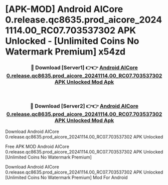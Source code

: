 # [APK-MOD] Android AICore 0.release.qc8635.prod_aicore_20241114.00_RC07.703537302 APK Unlocked - [Unlimited Coins No Watermark Premium] x54zd



<div align="center">
<h3>🔴 Download [Server1] 👉👉 <a href="https://momento.my/?title=Android_AICore_0.release.qc8635.prod_aicore_20241114.00_RC07.703537302_APK_Unlocked">Android AICore 0.release.qc8635.prod_aicore_20241114.00_RC07.703537302 APK Unlocked Mod Apk</a></h3><br>

<h3>🔴 Download [Server2] 👉👉 <a href="https://momento.my/?title=Android_AICore_0.release.qc8635.prod_aicore_20241114.00_RC07.703537302_APK_Unlocked">Android AICore 0.release.qc8635.prod_aicore_20241114.00_RC07.703537302 APK Unlocked Mod Apk</a></h3>
</div>



Download Android AICore 0.release.qc8635.prod_aicore_20241114.00_RC07.703537302 APK Unlocked 

Free APK MOD Android AICore 0.release.qc8635.prod_aicore_20241114.00_RC07.703537302 APK Unlocked [Unlimited Coins No Watermark Premium]

Download Android AICore 0.release.qc8635.prod_aicore_20241114.00_RC07.703537302 APK Unlocked [Unlimited Coins No Watermark Premium] Mod For Android
